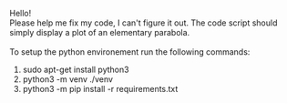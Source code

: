 Hello!<br>
Please help me fix my code, I can't figure it out.
The code script should simply display a plot of an elementary parabola.
<br><br>
To setup the python environement run the following commands:
<ol>
<li>sudo apt-get install python3 </li>
<li>python3 -m venv ./venv </li>
<li>python3 -m pip install -r requirements.txt</li>
</ol>
